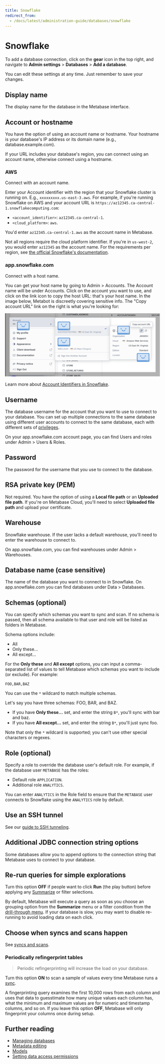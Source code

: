 ```yaml
---
title: Snowflake
redirect_from:
  - /docs/latest/administration-guide/databases/snowflake
---
```


# Snowflake

To add a database connection, click on the **gear** icon in the top right, and navigate to **Admin settings** > **Databases** > **Add a database**.

You can edit these settings at any time. Just remember to save your changes.

## Display name

The display name for the database in the Metabase interface.

## Account or hostname

You have the option of using an account name or hostname. Your hostname is your database's IP address or its domain name (e.g., database.example.com).

If your URL includes your database's region, you can connect using an account name, otherwise connect using a hostname.

### AWS

Connect with an account name.

Enter your Account identifier with the region that your Snowflake cluster is running on. E.g., `xxxxxxxxx.us-east-3.aws`. For example, if you're running Snowflake on AWS and your account URL is `https://az12345.ca-central-1.snowflakecomputing.com`:

- `<account_identifier>`: `az12345.ca-central-1`.
- `<cloud_platform>`: `aws`.

You'd enter `az12345.ca-central-1.aws` as the account name in Metabase.

Not all regions require the cloud platform identifier. If you're in `us-west-2`, you would enter `az12345` as the account name. For the requirements per region, see [the official Snowflake's documentation](https://docs.snowflake.com/en/user-guide/admin-account-identifier.html#non-vps-account-locator-formats-by-cloud-platform-and-region).

### app.snowflake.com

Connect with a host name.

You can get your host name by going to Admin > Accounts. The Account name will be under Accounts. Click on the account you want to use, and click on the link icon to copy the host URL: that's your host name. In the image below, Metabot is discreetly covering sensitive info. The "Copy account URL" link on the right is what you're looking for:

![Snowflake copy account URL](../images/snowflake-copy-account-url.png)

Learn more about [Account Identifiers in Snowflake](https://docs.snowflake.com/en/user-guide/admin-account-identifier).

## Username

The database username for the account that you want to use to connect to your database. You can set up multiple connections to the same database using different user accounts to connect to the same database, each with different sets of [privileges](../users-roles-privileges.md).

On your app.snowflake.com account page, you can find Users and roles under Admin > Users & Roles.

## Password

The password for the username that you use to connect to the database.

## RSA private key (PEM)

Not required. You have the option of using a **Local file path** or an **Uploaded file path**. If you're on Metabase Cloud, you'll need to select **Uploaded file path** and upload your certificate.

## Warehouse

Snowflake warehouse. If the user lacks a default warehouse, you'll need to enter the warehouse to connect to.

On app.snowflake.com, you can find warehouses under Admin > Warehouses.

## Database name (case sensitive)

The name of the database you want to connect to in Snowflake. On app.snowflake.com you can find databases under Data > Databases.

## Schemas (optional)

You can specify which schemas you want to sync and scan. If no schema is passed, then all schema available to that user and role will be listed as folders in Metabase.

Schema options include:

- All
- Only these...
- All except...

For the **Only these** and **All except** options, you can input a comma-separated list of values to tell Metabase which schemas you want to include (or exclude). For example:

```
FOO,BAR,BAZ
```

You can use the `*` wildcard to match multiple schemas.

Let's say you have three schemas: FOO, BAR, and BAZ.

- If you have **Only these...** set, and enter the string `B*`, you'll sync with bar and baz.
- If you have **All except...** set, and enter the string `B*`, you'll just sync foo.

Note that only the `*` wildcard is supported; you can't use other special characters or regexes.

## Role (optional)

Specify a role to override the database user's default role. For example, if the database user `METABASE` has the roles:

- Default role `APPLICATION`.
- Additional role `ANALYTICS`.

You can enter `ANALYTICS` in the Role field to ensure that the `METABASE` user connects to Snowflake using the `ANALYTICS` role by default.

## Use an SSH tunnel

See our [guide to SSH tunneling](../ssh-tunnel.md).

## Additional JDBC connection string options

Some databases allow you to append options to the connection string that Metabase uses to connect to your database.

## Re-run queries for simple explorations

Turn this option **OFF** if people want to click **Run** (the play button) before applying any [Summarize](../../questions/query-builder/summarizing-and-grouping.md) or filter selections.

By default, Metabase will execute a query as soon as you choose an grouping option from the **Summarize** menu or a filter condition from the [drill-through menu](https://www.metabase.com/learn/metabase-basics/querying-and-dashboards/questions/drill-through). If your database is slow, you may want to disable re-running to avoid loading data on each click.

## Choose when syncs and scans happen

See [syncs and scans](../sync-scan.md#choose-when-syncs-and-scans-happen).

### Periodically refingerprint tables

> Periodic refingerprinting will increase the load on your database.

Turn this option **ON** to scan a sample of values every time Metabase runs a [sync](../sync-scan.md#how-database-syncs-work).

A fingerprinting query examines the first 10,000 rows from each column and uses that data to guesstimate how many unique values each column has, what the minimum and maximum values are for numeric and timestamp columns, and so on. If you leave this option **OFF**, Metabase will only fingerprint your columns once during setup.

## Further reading

- [Managing databases](../../databases/connecting.md)
- [Metadata editing](../../data-modeling/metadata-editing.md)
- [Models](../../data-modeling/models.md)
- [Setting data access permissions](../../permissions/data.md)
